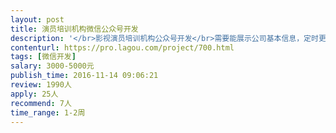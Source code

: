 ```yaml
---                
layout: post       
title: 演员培训机构微信公众号开发           
description: '</br>影视演员培训机构公众号开发</br>需要能展示公司基本信息，定时更新影视资讯等内容。</br>希望在有专家可以尽快帮助完成</br>'     
contenturl: https://pro.lagou.com/project/700.html      
tags: [微信开发]            
salary: 3000-5000元          
publish_time: 2016-11-14 09:06:21         
review: 1990人                   
apply: 25人                   
recommend: 7人                   
time_range: 1-2周              
---                 
```

